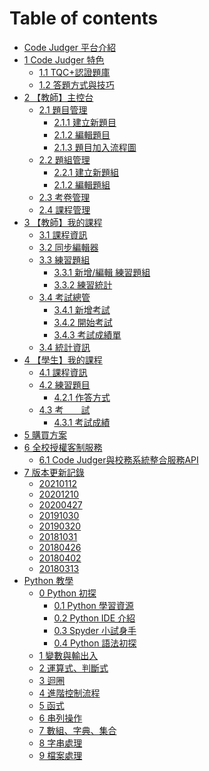 <!--
 * @Description: 修改features-1-2.md的內容
 * @Author: neo chen
 * @Date: 2019-04-19 09:44:54
 * @LastEditTime: 2019-10-30 11:53:00
 * @LastEditors: Neo Chen
 -->

# Table of contents

- [Code Judger 平台介紹](README.md)
- [1 Code Judger 特色](chapter1.md)
  - [1.1 TQC+認證題庫](chapter1/features-1-1.md)
  - [1.2 答題方式與技巧](chapter1/features-1-2.md)
- [2 【教師】主控台](chapter2.md)
  - [2.1 題目管理](chapter2/console-2-1.md)
    - [2.1.1 建立新題目](chapter2/console-2-1/console-2-1-1.md)
    - [2.1.2 編輯題目](chapter2/console-2-1/console-2-1-2.md)
    - [2.1.3 題目加入流程圖](chapter2/console-2-1/console-2-1-3.md)
  - [2.2 題組管理](chapter2/console-2-2.md)
    - [2.2.1 建立新題組](chapter2/console-2-2/console-2-2-1.md)
    - [2.1.2 編輯題組](chapter2/console-2-2/console-2-2-2.md)
  - [2.3 考卷管理](chapter2/console-2-3.md)
  - [2.4 課程管理](chapter2/console-2-4.md)
- [3 【教師】我的課程](chapter3.md)
  - [3.1 課程資訊](chapter3/class-3-1.md)
  - [3.2 同步編輯器](chapter3/class-3-2.md)
  - [3.3 練習題組](chapter3/class-3-3.md)
    - [3.3.1 新增/編輯 練習題組](chapter3/class-3-3/class-3-3-1.md)
    - [3.3.2 練習統計](chapter3/class-3-3/class-3-3-2.md)
  - [3.4 考試總管](chapter3/class-3-4.md)
    - [3.4.1 新增考試](chapter3/class-3-4/class-3-4-1.md)
    - [3.4.2 開始考試](chapter3/class-3-4/class-3-4-2.md)
    - [3.4.3 考試成績單](chapter3/class-3-4/class-3-4-3.md)
  - [3.4 統計資訊](chapter3/class-3-5.md)
- [4 【學生】我的課程](chapter4.md)
  - [4.1 課程資訊](chapter4/4-1myclass.md)
  - [4.2 練習題目](chapter4/4-2myclass.md)
    - [4.2.1 作答方式](chapter4/4-2myclass/4-2-1myclass.md)
  - [4.3 考　　試](chapter4/4-3myclass.md)
    - [4.3.1 考試成績](chapter4/4-3myclass/4-3-1myclass.md)
- [5 購買方案](chapter5.md)
- [6 全校授權客制服務](chapter6.md)
  - [6.1 Code Judger與校務系統整合服務API](chapter6/API_doc.md)
- [7 版本更新記錄](chapter7.md)
  - [20210112](chapter7/v20210112.md)
  - [20201210](chapter7/v20201210.md)
  - [20200427](chapter7/v20200427.md)
  - [20191030](chapter7/v20191030.md)
  - [20190320](chapter7/v20190320.md)
  - [20181031](chapter7/v20181031.md)
  - [20180426](chapter7/v20180426.md)
  - [20180402](chapter7/v20180402.md)
  - [20180313](chapter7/v20180313.md)
- [Python 教學](00/README.md)
  - [0 Python 初探](00/00.md)
    - [0.1 Python 學習資源](00/00-0/00-1.md)
    - [0.2 Python IDE 介紹](00/00-0/00-2.md)
    - [0.3 Spyder 小試身手](00/00-0/00-3.md)
    - [0.4 Python 語法初探](00/00-0/00-4.md)
  - [1 變數與輸出入](https://www.slideshare.net/neochen2701/tqc-python-01)
  - [2 運算式、判斷式](https://www.slideshare.net/neochen2701/tqc-python-02)
  - [3 迴圈](https://www.slideshare.net/neochen2701/tqc-python-03)
  - [4 進階控制流程](https://www.slideshare.net/neochen2701/tqc-python-04)
  - [5 函式](https://www.slideshare.net/neochen2701/tqc-python-05)
  - [6 串列操作](https://www.slideshare.net/neochen2701/tqc-python-06-111271587)
  - [7 數組、字典、集合](https://www.slideshare.net/neochen2701/tqc-python-07)
  - [8 字串處理](https://www.slideshare.net/neochen2701/tqc-python-08)
  - [9 檔案處理](https://www.slideshare.net/neochen2701/tqc-python-09)
